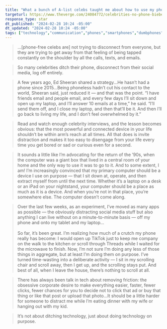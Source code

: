 ```yaml
---
title: "What a bunch of A-list celebs taught me about how to use my phone"
targeturl: https://www.theverge.com/24084772/celebrities-no-phone-bieber-sheeran-cruise-cera-ipad
response_type: star
dt_published: "2024-02-28 10:24 -05:00"
dt_updated: "2024-02-28 10:24 -05:00"
tags: ["technology","communication","phones","smartphones","dumbphones","email","celebrities"]
---
```


> ...[phone-free celebs are] not trying to disconnect from everyone, but they are trying to get away from that feeling of being tapped constantly on the shoulder by all the calls, texts, and emails.

> So many celebrities ditch their phone, disconnect from their social media, log off entirely. 

> A few years ago, Ed Sheeran shared a strategy...He hasn’t had a phone since 2015...Being phoneless hadn’t cut his contact to the world, Sheeran said, just reduced it — and that was the point. “I have friends email and people email, and every few days I’ll sit down and open up my laptop, and I’ll answer 10 emails at a time,” he said. “I’ll send them off, and I close my laptop, and then that’ll be it. And then I’ll go back to living my life, and I don’t feel overwhelmed by it.”

> Read and watch enough celebrity interviews, and the lesson becomes obvious: that the most powerful and connected device in your life shouldn’t be within arm’s reach at all times. All that does is invite distraction and makes it too easy to disengage from your life every time you get bored or sad or curious even for a second. 

> It sounds a little like I’m advocating for the return of the ’90s, when the computer was a giant box that lived in a central room of your home and the only way to use it was to go to it. And to some extent, I am! I’m increasingly convinced that my primary computer should be a device I use on purpose — that I sit down at, operate, and then extract myself from until the next time. Whether it’s a laptop on a desk or an iPad on your nightstand, your computer should be a place as much as it is a device. And when you’re not in that place, you’re somewhere else. The computer doesn’t come along.

> Over the last few weeks, as an experiment, I’ve moved as many apps as possible — the obviously distracting social media stuff but also anything I can live without on a minute-to-minute basis — off my phone and onto my tablet and my laptop...  
> <br>
> So far, it’s been great. I’m realizing how much of a crutch my phone really has become: I would open up TikTok just to keep me company on the walk to the kitchen or scroll through Threads while I waited for the microwave to finish. Now, I’m not sure I’m doing any less of those things in aggregate, but at least I’m doing them on purpose. I’ve turned time-wasting into a deliberate activity — I sit in my scrolling chair and scroll away, then I get up, and the scrolling stays put. And best of all, when I leave the house, there’s nothing to scroll at all.

> There has always been talk in tech about removing friction: the obsessive corporate desire to make everything easier, faster, fewer clicks, fewer chances for you to decide not to click that ad or buy that thing or like that post or upload that photo...It should be a little harder for someone to distract me while I’m eating dinner with my wife or hanging out with my kid.

> It’s not about ditching technology, just about doing technology on purpose.